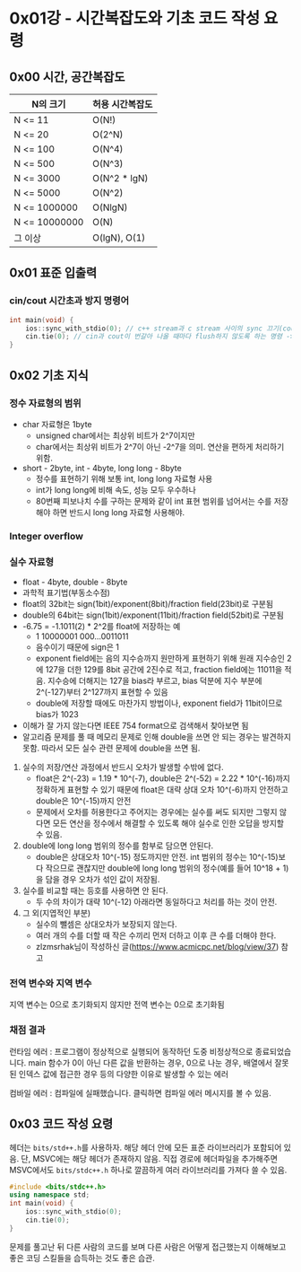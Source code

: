 # 0x01강 - 시간복잡도와 기초 코드 작성 요령



## 0x00 시간, 공간복잡도

| N의 크기      | 허용 시간복잡도 |
| ------------- | --------------- |
| N <= 11       | O(N!)           |
| N <= 20       | O(2^N)          |
| N <= 100      | O(N^4)          |
| N <= 500      | O(N^3)          |
| N <= 3000     | O(N^2 * lgN)    |
| N <= 5000     | O(N^2)          |
| N <= 1000000  | O(NlgN)         |
| N <= 10000000 | O(N)            |
| 그 이상       | O(lgN), O(1)    |



## 0x01 표준 입출력

### cin/cout 시간초과 방지 명령어

```c++
int main(void) {
    ios::sync_with_stdio(0); // c++ stream과 c stream 사이의 sync 끄기(cout만 사용해야 함. no printf)
    cin.tie(0); // cin과 cout이 번갈아 나올 때마다 flush하지 않도록 하는 명령 -> 줄바꿈은 \n으로 써야함. no endl
}
```



## 0x02 기초 지식

### 정수 자료형의 범위

- char 자료형은 1byte
  - unsigned char에서는 최상위 비트가 2^7이지만
  - char에서는 최상위 비트가 2^7이 아닌 -2^7을 의미. 연산을 편하게 처리하기 위함.
- short - 2byte, int - 4byte, long long - 8byte
  - 정수를 표현하기 위해 보통 int, long long 자료형 사용
  - int가 long long에 비해 속도, 성능 모두 우수하나
  - 80번째 피보나치 수를 구하는 문제와 같이 int 표현 범위를 넘어서는 수를 저장해야 하면 반드시 long long 자료형 사용해야.



### Integer overflow



### 실수 자료형

- float - 4byte, double - 8byte
- 과학적 표기법(부동소수점)
- float의 32bit는 sign(1bit)/exponent(8bit)/fraction field(23bit)로 구분됨
- double의 64bit는 sign(1bit)/exponent(11bit)/fraction field(52bit)로 구분됨
- -6.75 = -1.1011(2) * 2^2를 float에 저장하는 예
  - 1	10000001	000...0011011
  - 음수이기 때문에 sign은 1
  - exponent field에는 음의 지수승까지 원만하게 표현하기 위해 원래 지수승인 2에 127을 더한 129를 8bit 공간에 2진수로 적고, fraction field에는 11011을 적음. 지수승에 더해지는 127을 bias라 부르고, bias 덕분에 지수 부분에 2^(-127)부터 2^127까지 표현할 수 있음
  - double에 저장할 때에도 마찬가지 방법이나, exponent field가 11bit이므로 bias가 1023
- 이해가 잘 가지 않는다면 IEEE 754 format으로 검색해서 찾아보면 됨
- 알고리즘 문제를 풀 때 메모리 문제로 인해 double을 쓰면 안 되는 경우는 발견하지 못함. 따라서 모든 실수 관련 문제에 double을 쓰면 됨.

1. 실수의 저장/연산 과정에서 반드시 오차가 발생할 수밖에 없다.
   - float은 2^(-23) = 1.19 * 10^(-7), double은 2^(-52) = 2.22 * 10^(-16)까지 정확하게 표현할 수 있기 때문에 float은 대략 상대 오차 10^(-6)까지 안전하고 double은 10^(-15)까지 안전
   - 문제에서 오차를 허용한다고 주어지는 경우에는 실수를 써도 되지만 그렇지 않다면 모든 연산을 정수에서 해결할 수 있도록 해야 실수로 인한 오답을 방지할 수 있음.
2. double에 long long 범위의 정수를 함부로 담으면 안된다.
   - double은 상대오차 10^(-15) 정도까지만 안전. int 범위의 정수는 10^(-15)보다 작으므로 괜찮지만 double에 long long 범위의 정수(예를 들어 10^18 + 1)을 담을 경우 오차가 섞인 값이 저장됨.
3. 실수를 비교할 때는 등호를 사용하면 안 된다.
   - 두 수의 차이가 대략 10^(-12) 아래라면 동일하다고 처리를 하는 것이 안전.
4. 그 외(지엽적인 부분)
   - 실수의 뺄셈은 상대오차가 보장되지 않는다.
   - 여러 개의 수를 더할 때 작은 수끼리 먼저 더하고 이후 큰 수를 더해야 한다.
   - zlzmsrhak님이 작성하신 글(https://www.acmicpc.net/blog/view/37) 참고



### 전역 변수와 지역 변수

지역 변수는 0으로 초기화되지 않지만 전역 변수는 0으로 초기화됨



### 채점 결과

런타임 에러 : 프로그램이 정상적으로 실행되어 동작하던 도중 비정상적으로 종료되었습니다. main 함수가 0이 아닌 다른 값을 반환하는 경우, 0으로 나눈 경우, 배열에서 잘못된 인덱스 값에 접근한 경우 등의 다양한 이유로 발생할 수 있는 에러

컴바일 에러 : 컴파일에 실패했습니다. 클릭하면 컴파일 에러 메시지를 볼 수 있음.





## 0x03 코드 작성 요령

헤더는 `bits/std++.h`를 사용하자. 해당 헤더 안에 모든 표준 라이브러리가 포함되어 있음. 단, MSVC에는 해당 헤더가 존재하지 않음. 직접 경로에 헤더파일을 추가해주면 MSVC에서도 `bits/stdc++.h` 하나로 깔끔하게 여러 라이브러리를 가져다 쓸 수 있음.

```c++
#include <bits/stdc++.h>
using namespace std;
int main(void) {
    ios::sync_with_stdio(0);
    cin.tie(0);
}
```

문제를 풀고난 뒤 다른 사람의 코드를 보며 다른 사람은 어떻게 접근했는지 이해해보고 좋은 코딩 스킬들을 습득하는 것도 좋은 습관.































